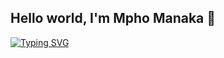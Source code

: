 ## Hello world, I'm Mpho Manaka 👋
[![Typing SVG](https://readme-typing-svg.demolab.com/?lines=Software+Developer;Continuous+Learner)](https://git.io/typing-svg)
<!--
**JonathanManaka/jonathanManaka** is a ✨ _special_ ✨ repository because its `README.md` (this file) appears on your GitHub profile

Here are some ideas to get you started:

- 🔭 I’m currently working on ...
- 🌱 I’m currently learning ...
- 👯 I’m looking to collaborate on ...
- 🤔 I’m looking for help with ...
- 💬 Ask me about ...
- 📫 How to reach me: ...
- 😄 Pronouns: ...
- ⚡ Fun fact: ...
-->
